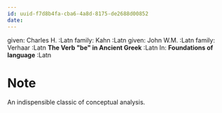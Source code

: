 ```yaml
---
id: uuid-f7d8b4fa-cba6-4a8d-8175-de2688d00852
date: 
---
```


given: Charles H. :Latn
family: Kahn :Latn
given: John W.M. :Latn
family: Verhaar :Latn
**The Verb "be" in Ancient Greek** :Latn
In: 
**Foundations of language** :Latn
# Note
An indispensible classic of conceptual analysis.